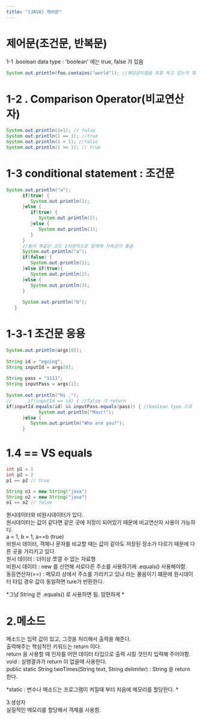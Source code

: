 ```yaml
---
title: "[JAVA] 제어문"
---
```


# **제어문(조건문, 반복문)** 
1-1 .boolean data type : 'boolean' 에는 true, false 가 있음 
```java
System.out.println(foo.contains("world")); //해당문자열을 포함 하고 있는지 확인시켜줌 (true / false) 로 return 해줌 
```

# 1-2 . Comparison Operator(비교연산자) 

```java
System.out.println(1>1); // false
System.out.println(1 == 1); //true
System.out.println(1 < 1); //false
System.out.println(1 >= 1); // true
```

# 1-3 conditional statement : 조건문

```java
System.out.println("a");
      if(true) {
         System.out.println(1);         
      }else {
         if(true) {
            System.out.println(2);
         }else {
            System.out.println(3);
         }
      }
      //둘이 똑같은 코드 1차원적으로 밑에께 가독성이 좋음
      System.out.println("a");
      if(false) {
         System.out.println(1);         
      }else if(true){
         System.out.println(2);
      }else {
         System.out.println(3);
      }
      
      System.out.println("b");
   }
```


# 1-3-1 조건문 응용

```java
System.out.println(args[0]);
      
String id = "egoing";
String inputId = args[0];
      
String pass = "1111";
String inputPass = args[1];
      
System.out.println("Hi ,");
//      if(inputId == id) { //false 가 return
if(inputId.equals(id) && inputPass.equals(pass)) { //boolean type 으로 반환해준다.
            System.out.println("Masr!");            
      }else {
         System.out.println("Who are you?");
      }
```


# 1.4 == VS equals

```java
int p1 = 1
int p2 = 2  
p1 == p2 // true

String o1 = new String("java")
String o2 = new String("java") 
o1 == o2 // false
```

원시데이터와 비원시데이터가 있다.  
원시데이터는 값이 같다면 같은 곳에 저장이 되어있기 때문에 비교연산자 사용이 가능하다.  
a = 1, b = 1, a==b (true)  
비원시 데이터, 객체나 문자를 비교할 때는 값이 같아도 저장된 장소가 다르기 때문에 다른 곳을 가리키고 있다.  
원시 데이터 : 더이상 쪼갤 수 없는 자료형  
비원시 데이터 : new 를 선언해 서로다른 주소를 사용하기에 .equals() 사용해야함.  
동등연산자(==) : 메모리 상에서 주소를 가리키고 있냐 라는 물음이기 떄문에 원시데이터 타입 경우 값이 동일하면 ture가 반환한다.  

*그냥 String 은 .equals() 로 사용하면 됨. 맘편하게  *

# **2.메소드**
메소드는 입력 값이 있고, 그것을 처리해서 출력을 해준다.   
출력해주는 핵심적인 키워드는 return 이다.  
return 을 사용할 때 인자를 어떤 데이터 타입으로 출력 시킬 것인지 입력해 주어야함.  
void  : 실행결과가 return 이 없을때 사용한다.  
public static String twoTimes(String text, String delimiter) : String 을 return 한다.  

*static : 변수나 메소드는 프로그램이 켜질때 부터 처음에 메모리를 할당한다.  *

3.생성자  
실질적인 메모리를 할당해서 객체를 사용함.

